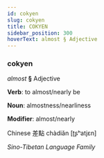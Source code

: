 ```yaml
---
id: cokyen
slug: cokyen
title: COKYEN
sidebar_position: 300
hoverText: almost § Adjective
---
```


### cokyen

*almost* **§** Adjective

**Verb**: to almost/nearly be

**Noun**: almostness/nearliness

**Modifier**: almost/nearly

Chinese 差點 chàdiǎn [ʈʂʰatjɛn]

*Sino-Tibetan Language Family*